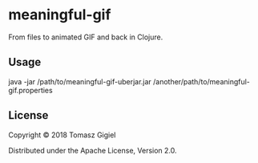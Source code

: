 # meaningful-gif

From files to animated GIF and back in Clojure.

## Usage

java -jar /path/to/meaningful-gif-uberjar.jar /another/path/to/meaningful-gif.properties

## License

Copyright © 2018 Tomasz Gigiel

Distributed under the Apache License, Version 2.0.
